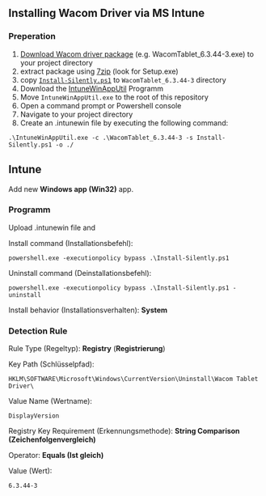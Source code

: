 ## Installing Wacom Driver via MS Intune

### Preperation

1. [Download Wacom driver package](https://www.wacom.com/en-en/support/product-support/drivers) (e.g. WacomTablet_6.3.44-3.exe) to your project directory
2. extract package using [7zip](https://www.7-zip.org/download.html) (look for Setup.exe)
3. copy [`Install-Silently.ps1`](./Install-Silently.ps1) to `WacomTablet_6.3.44-3` directory
4. Download the [IntuneWinAppUtil](https://github.com/Microsoft/Microsoft-Win32-Content-Prep-Tool) Programm
5. Move `IntuneWinAppUtil.exe` to the root of this repository
6. Open a command prompt or Powershell console
7. Navigate to your project directory
8. Create an .intunewin file by executing the following command:

```
.\IntuneWinAppUtil.exe -c .\WacomTablet_6.3.44-3 -s Install-Silently.ps1 -o ./
```


## Intune

Add new __Windows app (Win32)__ app.

### Programm

Upload .intunewin file and

Install command (Installationsbefehl):

```
powershell.exe -executionpolicy bypass .\Install-Silently.ps1
```

Uninstall command (Deinstallationsbefehl):

```
powershell.exe -executionpolicy bypass .\Install-Silently.ps1 -uninstall
```

Install behavior (Installationsverhalten): __System__


### Detection Rule

Rule Type (Regeltyp): __Registry__ (__Registrierung__)

Key Path (Schlüsselpfad):

```
HKLM\SOFTWARE\Microsoft\Windows\CurrentVersion\Uninstall\Wacom Tablet Driver\
```

Value Name (Wertname):

```
DisplayVersion
```

Registry Key Requirement (Erkennungsmethode): __String Comparison (Zeichenfolgenvergleich)__

Operator: __Equals (Ist gleich)__

Value (Wert):

```
6.3.44-3
```


